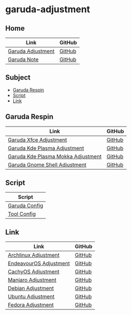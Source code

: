

# garuda-adjustment




## Home

| Link | GitHub |
| ---- | ------ |
| [Garuda Adjustment](https://samwhelp.github.io/garuda-adjustment/) | [GitHub](https://github.com/samwhelp/garuda-adjustment) |
| [Garuda Note](https://samwhelp.github.io/note-about-garuda/) | [GitHub](https://github.com/samwhelp/note-about-garuda) |




## Subject

* [Garuda Respin](#garuda-respin)
* [Script](#script)
* [Link](#link)




## Garuda Respin

| Link | GitHub |
| ---- | ------ |
| [Garuda Xfce Adjustment](https://samwhelp.github.io/garuda-xfce-adjustment/) | [GitHub](https://github.com/samwhelp/garuda-xfce-adjustment) |
| [Garuda Kde Plasma Adjustment](https://samwhelp.github.io/garuda-kde-plasma-adjustment/) | [GitHub](https://github.com/samwhelp/garuda-kde-plasma-adjustment) |
| [Garuda Kde Plasma Mokka Adjustment](https://samwhelp.github.io/garuda-kde-plasma-mokka-adjustment/) | [GitHub](https://github.com/samwhelp/garuda-kde-plasma-mokka-adjustment) |
| [Garuda Gnome Shell Adjustment](https://samwhelp.github.io/garuda-gnome-shell-adjustment/) | [GitHub](https://github.com/samwhelp/garuda-gnome-shell-adjustment) |




## Script

| Script |
| ------ |
| [Garuda Config](https://github.com/samwhelp/garuda-adjustment/tree/main/prototype/main) |
| [Tool Config](https://github.com/samwhelp/garuda-adjustment/tree/main/prototype/main/tool-config/part) |




## Link

| Link | GitHub |
| ---- | ------ |
| [Archlinux Adjustment](https://samwhelp.github.io/archlinux-adjustment/) | [GitHub](https://github.com/samwhelp/archlinux-adjustment) |
| [EndeavourOS Adjustment](https://samwhelp.github.io/endeavouros-adjustment/) | [GitHub](https://github.com/samwhelp/endeavouros-adjustment) |
| [CachyOS Adjustment](https://samwhelp.github.io/cachyOS-adjustment/) | [GitHub](https://github.com/samwhelp/cachyOS-adjustment) |
| [Manjaro Adjustment](https://samwhelp.github.io/manjaro-adjustment/) | [GitHub](https://github.com/samwhelp/manjaro-adjustment) |
| [Debian Adjustment](https://samwhelp.github.io/debian-adjustment/) | [GitHub](https://github.com/samwhelp/debian-adjustment) |
| [Ubuntu Adjustment](https://samwhelp.github.io/ubuntu-adjustment/) | [GitHub](https://github.com/samwhelp/ubuntu-adjustment) |
| [Fedora Adjustment](https://samwhelp.github.io/fedora-adjustment/) | [GitHub](https://github.com/samwhelp/fedora-adjustment) |
